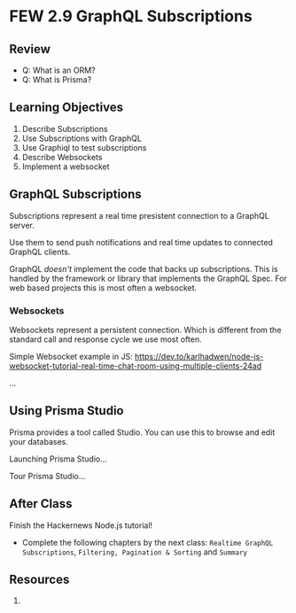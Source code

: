 # FEW 2.9 GraphQL Subscriptions

<!-- > -->

## Review

<!-- > -->

- Q: What is an ORM?
- Q: What is Prisma? 

<!-- > -->

## Learning Objectives

<!-- > -->

1. Describe Subscriptions
1. Use Subscriptions with GraphQL
1. Use Graphiql to test subscriptions
1. Describe Websockets
1. Implement a websocket 

<!-- > -->

## GraphQL Subscriptions

<!-- > -->

Subscriptions represent a real time presistent connection to a GraphQL server.

Use them to send push notifications and real time updates to connected GraphQL clients.

<!-- > -->

GraphQL *doesn't* implement the code that backs up subscriptions. This is handled by the framework or library that implements the GraphQL Spec. For web based projects this is most often a websocket. 

<!-- > -->

### Websockets

<!-- > -->

Websockets represent a persistent connection. Which is different from the standard call and response cycle we use most often.

<!-- > -->

Simple Websocket example in JS: https://dev.to/karlhadwen/node-js-websocket-tutorial-real-time-chat-room-using-multiple-clients-24ad

<!-- > -->

...

<!-- > -->

## Using Prisma Studio

<!-- > -->

Prisma provides a tool called Studio. You can use this to browse and edit your databases. 

<!-- > -->

Launching Prisma Studio...

<!-- > -->

Tour Prisma Studio...

<!-- > -->

## After Class 

<!-- > -->

Finish the Hackernews Node.js tutorial!

- Complete the following chapters by the next class: `Realtime GraphQL Subscriptions`, `Filtering, Pagination & Sorting` and `Summary`

<!-- > -->

## Resources

<!-- > -->

1. 